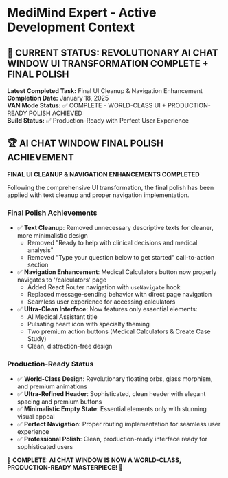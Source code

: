 # MediMind Expert - Active Development Context

## 🎯 CURRENT STATUS: REVOLUTIONARY AI CHAT WINDOW UI TRANSFORMATION COMPLETE + FINAL POLISH

**Latest Completed Task:** Final UI Cleanup & Navigation Enhancement  
**Completion Date:** January 18, 2025  
**VAN Mode Status:** ✅ COMPLETE - WORLD-CLASS UI + PRODUCTION-READY POLISH ACHIEVED  
**Build Status:** ✅ Production-Ready with Perfect User Experience

## 🏆 AI CHAT WINDOW FINAL POLISH ACHIEVEMENT

**FINAL UI CLEANUP & NAVIGATION ENHANCEMENTS COMPLETED**

Following the comprehensive UI transformation, the final polish has been applied with text cleanup and proper navigation implementation.

### Final Polish Achievements
- ✅ **Text Cleanup**: Removed unnecessary descriptive texts for cleaner, more minimalistic design
  - Removed "Ready to help with clinical decisions and medical analysis" 
  - Removed "Type your question below to get started" call-to-action section
- ✅ **Navigation Enhancement**: Medical Calculators button now properly navigates to '/calculators' page
  - Added React Router navigation with `useNavigate` hook
  - Replaced message-sending behavior with direct page navigation
  - Seamless user experience for accessing calculators
- ✅ **Ultra-Clean Interface**: Now features only essential elements:
  - AI Medical Assistant title
  - Pulsating heart icon with specialty theming
  - Two premium action buttons (Medical Calculators & Create Case Study)
  - Clean, distraction-free design

### Production-Ready Status
- ✅ **World-Class Design**: Revolutionary floating orbs, glass morphism, and premium animations
- ✅ **Ultra-Refined Header**: Sophisticated, clean header with elegant spacing and premium buttons
- ✅ **Minimalistic Empty State**: Essential elements only with stunning visual appeal
- ✅ **Perfect Navigation**: Proper routing implementation for seamless user experience
- ✅ **Professional Polish**: Clean, production-ready interface ready for sophisticated users

**🎉 COMPLETE: AI CHAT WINDOW IS NOW A WORLD-CLASS, PRODUCTION-READY MASTERPIECE! 🎉**